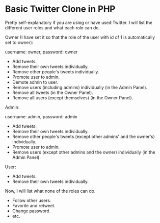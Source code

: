 # Basic Twitter Clone in PHP
 
Pretty self-explanatory if you are using or have used Twitter. I will list the different user roles and what each role can do.

Owner (I have set it so that the role of the user with id of 1 is automatically set to owner):

username: owner, password: owner
* Add tweets.
* Remove their own tweets individually.
* Remove other people's tweets individually.
* Promote user to admin.
* Demote admin to user.
* Remove users (including admins) individually (in the Admin Panel).
* Remove all tweets (in the Owner Panel).
* Remove all users (except themselves) (in the Owner Panel).

Admin:

username: admin, password: admin
* Add tweets.
* Remove their own tweets individually.
* Remove other people's tweets (except other admins' and the owner's) individually.
* Promote user to admin.
* Remove users (except other admins and the owner) individually (in the Admin Panel).

User:
* Add tweets.
* Remove their own tweets individually.

Now, I will list what none of the roles can do.

* Follow other users.
* Favorite and retweet.
* Change password.
* etc.
